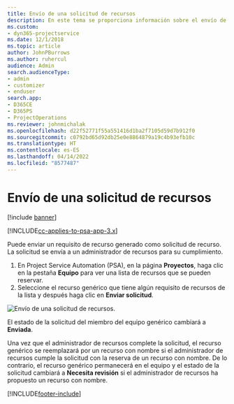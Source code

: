 ```yaml
---
title: Envío de una solicitud de recursos
description: En este tema se proporciona información sobre el envío de una solicitud para un recurso del proyecto.
ms.custom:
- dyn365-projectservice
ms.date: 12/1/2018
ms.topic: article
author: JohnPBurrows
ms.author: ruhercul
audience: Admin
search.audienceType:
- admin
- customizer
- enduser
search.app:
- D365CE
- D365PS
- ProjectOperations
ms.reviewer: johnmichalak
ms.openlocfilehash: d22f52771f55a551416d1ba2f7105d59d7b912f0
ms.sourcegitcommit: c0792bd65d92db25e0e8864879a19c4b93efb10c
ms.translationtype: HT
ms.contentlocale: es-ES
ms.lasthandoff: 04/14/2022
ms.locfileid: "8577487"
---
```

# <a name="submitting-a-resource-request"></a>Envío de una solicitud de recursos

[!include [banner](../includes/psa-now-project-operations.md)]

[!INCLUDE[cc-applies-to-psa-app-3.x](../includes/cc-applies-to-psa-app-3x.md)]

Puede enviar un requisito de recurso generado como solicitud de recurso. La solicitud se envía a un administrador de recursos para su cumplimiento.

1. En Project Service Automation (PSA), en la página **Proyectos**, haga clic en la pestaña **Equipo** para ver una lista de recursos que se pueden reservar. 
2. Seleccione el recurso genérico que tiene algún requisito de recursos de la lista y después haga clic en **Enviar solicitud**.

![Envío de una solicitud de recursos.](media/RM-how-to-18.png)

El estado de la solicitud del miembro del equipo genérico cambiará a **Enviada**.

Una vez que el administrador de recursos complete la solicitud, el recurso genérico se reemplazará por un recurso con nombre si el administrador de recursos cumple la solicitud con la reserva de un recurso con nombre. De lo contrario, el recurso genérico permanecerá en el equipo y el estado de la solicitud cambiará a **Necesita revisión** si el administrador de recursos ha propuesto un recurso con nombre.


[!INCLUDE[footer-include](../includes/footer-banner.md)]
